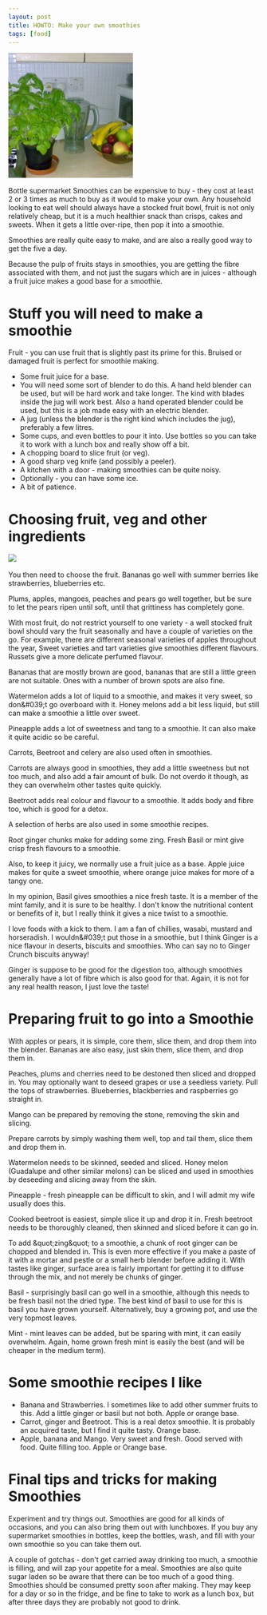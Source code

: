 ```yaml
---
layout: post
title: HOWTO: Make your own smoothies
tags: [food]
---
```

![](/galleries/2008-08-31-how-to-make-your-own-smoothies/title-image.jpg)

Bottle supermarket Smoothies can be expensive to buy - they cost at least 2 or 3 times as much to buy as it would to make your own. Any household looking to eat well should always have a stocked fruit bowl, fruit is not only relatively cheap, but it is a much healthier snack than crisps, cakes and sweets. When it gets a little over-ripe, then pop it into a smoothie.

Smoothies are really quite easy to make, and are also a really good way to get the five a day.

Because the pulp of fruits stays in smoothies, you are getting the fibre associated with them, and not just the sugars which are in juices - although a fruit juice makes a good base for a smoothie.

# Stuff you will need to make a smoothie

Fruit - you can use fruit that is slightly past its prime for this. Bruised or damaged fruit is perfect for smoothie making.
* Some fruit juice for a base.
* You will need some sort of blender to do this. A hand held blender can be used, but will be hard work and take longer. The kind with blades inside the jug will work best. Also a hand operated blender could be used, but this is a job made easy with an electric blender.
* A jug (unless the blender is the right kind which includes the jug), preferably a few litres.
* Some cups, and even bottles to pour it into. Use bottles so you can take it to work with a lunch box and really show off a bit.
* A chopping board to slice fruit (or veg).
* A good sharp veg knife (and possibly a peeler).
* A kitchen with a door - making smoothies can be quite noisy.
* Optionally - you can have some ice.
* A bit of patience.

# Choosing fruit, veg and other ingredients

![](/galleries/2008-08-31-how-to-make-your-own-smoothies/fruits-for-smoothie.jpg)

You then need to choose the fruit. Bananas go well with summer berries like strawberries, blueberries etc. 

Plums, apples, mangoes, peaches and pears go well together, but be sure to let the pears ripen until soft, until that grittiness has completely gone. 

With most fruit, do not restrict yourself to one variety - a well stocked fruit bowl should vary the fruit seasonally and have a couple of varieties on the go. For example, there are different seasonal varieties of apples throughout the year, Sweet varieties and tart varieties give smoothies different flavours. Russets give a more delicate perfumed flavour.

Bananas that are mostly brown are good, bananas that are still a little green are not suitable. Ones with a number of brown spots are also fine.

Watermelon adds a lot of liquid to a smoothie, and makes it very sweet, so don&amp;#039;t go overboard with it. Honey melons add a bit less liquid, but still can make a smoothie a little over sweet.

Pineapple adds a lot of sweetness and tang to a smoothie. It can also make it quite acidic so be careful.

Carrots, Beetroot and celery are also used often in smoothies.

Carrots are always good in smoothies, they add a little sweetness but not too much, and also add a fair amount of bulk. Do not overdo it though, as they can overwhelm other tastes quite quickly. 

Beetroot adds real colour and flavour to a smoothie. It adds body and fibre too, which is good for a detox. 

A selection of herbs are also used in some smoothie recipes.

Root ginger chunks make for adding some zing.
Fresh Basil or mint give crisp fresh flavours to a smoothie.

Also, to keep it juicy, we normally use a fruit juice as a base. Apple juice makes for quite a sweet smoothie, where orange juice makes for more of a tangy one.

In my opinion, Basil gives smoothies a nice fresh taste. It is a member of the mint family, and it is sure to be healthy. I don't know the nutritional content or benefits of it, but I really think it gives a nice twist to a smoothie.

I love foods with a kick to them. I am a fan of chillies, wasabi, mustard and horseradish. I wouldn&amp;#039;t put those in a smoothie, but I think Ginger is a nice flavour in deserts, biscuits and smoothies. Who can say no to Ginger Crunch biscuits anyway!

Ginger is suppose to be good for the digestion too, although smoothies generally have a lot of fibre which is also good for that. Again, it is not for any real health reason, I just love the taste!

# Preparing fruit to go into a Smoothie

With apples or pears, it is simple, core them, slice them, and drop them into the blender. Bananas are also easy, just skin them, slice them, and drop them in.

Peaches, plums and cherries need to be destoned then sliced and dropped in. You may optionally want to deseed grapes or use a seedless variety. Pull the tops of strawberries. Blueberries, blackberries and raspberries go straight in.

Mango can be prepared by removing the stone, removing the skin and slicing.

Prepare carrots by simply washing them well, top and tail them, slice them and drop them in.

Watermelon needs to be skinned, seeded and sliced.
Honey melon (Guadalupe and other similar melons) can be sliced and used in smoothies by deseeding and slicing away from the skin.

Pineapple - fresh pineapple can be difficult to skin, and I will admit my wife usually does this.

Cooked beetroot is easiest, simple slice it up and drop it in. Fresh beetroot needs to be thoroughly cleaned, then skinned and sliced before it can go in.

To add &amp;quot;zing&amp;quot; to a smoothie, a chunk of root ginger can be chopped and blended in. This is even more effective if you make a paste of it with a mortar and pestle or a small herb blender before adding it. With tastes like ginger, surface area is fairly important for getting it to diffuse through the mix, and not merely be chunks of ginger.

Basil - surprisingly basil can go well in a smoothie, although this needs to be fresh basil not the dried type. The best kind of basil to use for this is basil you have grown yourself. Alternatively, buy a growing pot, and use the very topmost leaves.

Mint - mint leaves can be added, but be sparing with mint, it can easily overwhelm. Again, home grown fresh mint is easily the best (and will be cheaper in the medium term).

# Some smoothie recipes I like

* Banana and Strawberries. I sometimes like to add other summer fruits to this. Add a little ginger or basil but not both. Apple or orange base.
* Carrot, ginger and Beetroot. This is a real detox smoothie. It is probably an acquired taste, but I find it quite tasty. Orange base.
* Apple, banana and Mango. Very sweet and fresh. Good served with food. Quite filling too. Apple or Orange base.

# Final tips and tricks for making Smoothies

Experiment and try things out. Smoothies are good for all kinds of occasions, and you can also bring them out with lunchboxes. If you buy any supermarket smoothies in bottles, keep the bottles, wash, and fill with your own smoothie so you can take them out.

A couple of gotchas - don't get carried away drinking too much, a smoothie is filling, and will zap your appetite for a meal. Smoothies are also quite sugar laden so be aware that there can be too much of a good thing. Smoothies should be consumed pretty soon after making. They may keep for a day or so in the fridge, and be fine to take to work as a lunch box, but after three days they are probably not good to drink.


